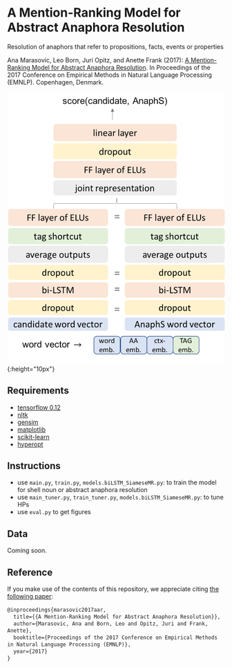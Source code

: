 # A Mention-Ranking Model for Abstract Anaphora Resolution
Resolution of anaphors that refer to propositions, facts, events or properties 

Ana Marasovic, Leo Born, Juri Opitz, and Anette Frank (2017): [A Mention-Ranking Model for Abstract Anaphora Resolution](https://arxiv.org/abs/1706.02256). In Proceedings of the 2017 Conference on Empirical Methods in Natural Language Processing (EMNLP). Copenhagen, Denmark.

![LSTM-Siamese mention ranking model](figs/mr_lstm.png){:height="10px"}

## Requirements

- [tensorflow 0.12](https://www.tensorflow.org/versions/r0.12/)
- [nltk](http://www.nltk.org) 
- [gensim](https://radimrehurek.com/gensim/)
- [matplotlib](https://matplotlib.org)
- [scikit-learn](http://scikit-learn.org/stable/)
- [hyperopt](https://github.com/hyperopt/hyperopt)


## Instructions

- use `main.py`, `train.py`, `models.biLSTM_SiameseMR.py`: to train the model for shell noun or abstract anaphora resolution 
- use `main_tuner.py`, `train_tuner.py`, `models.biLSTM_SiameseMR.py`: to tune HPs
- use `eval.py` to get figures

## Data

Coming soon. 

## Reference

If you make use of the contents of this repository, we appreciate citing [the following paper](https://arxiv.org/abs/1706.02256):

```
@inproceedings{marasovic2017aar,
  title={{A Mention-Ranking Model for Abstract Anaphora Resolution}},
  author={Marasovic, Ana and Born, Leo and Opitz, Juri and Frank, Anette},
  booktitle={Proceedings of the 2017 Conference on Empirical Methods in Natural Language Processing (EMNLP)},
  year={2017}
}
```

